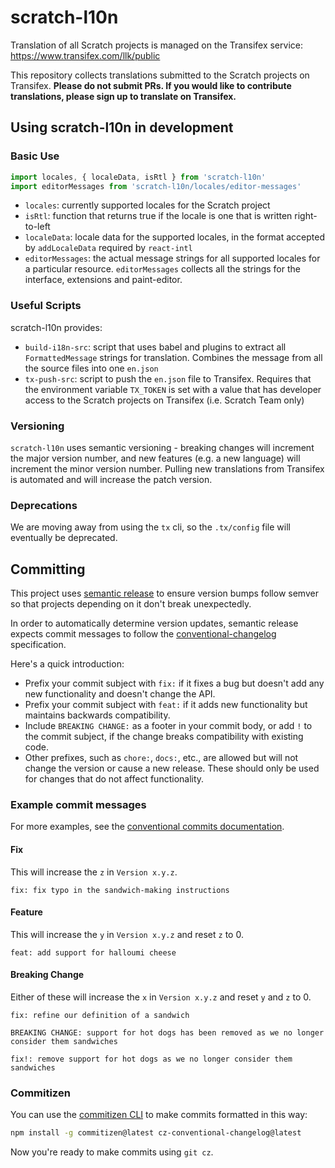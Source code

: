 # scratch-l10n

Translation of all Scratch projects is managed on the Transifex service: https://www.transifex.com/llk/public

This repository collects translations submitted to the Scratch projects on Transifex. **Please do not submit PRs. If
you would like to contribute translations, please sign up to translate on Transifex.**

## Using scratch-l10n in development

### Basic Use

```js
import locales, { localeData, isRtl } from 'scratch-l10n'
import editorMessages from 'scratch-l10n/locales/editor-messages'
```

- `locales`: currently supported locales for the Scratch project
- `isRtl`: function that returns true if the locale is one that is written right-to-left
- `localeData`: locale data for the supported locales, in the format accepted by `addLocaleData` required by `react-intl`
- `editorMessages`: the actual message strings for all supported locales for a particular resource. `editorMessages`
  collects all the strings for the interface, extensions and paint-editor.

### Useful Scripts

scratch-l10n provides:

- `build-i18n-src`: script that uses babel and plugins to extract all `FormattedMessage` strings for translation.
  Combines the message from all the source files into one `en.json`
- `tx-push-src`: script to push the `en.json` file to Transifex. Requires that the environment variable `TX_TOKEN` is
  set with a value that has developer access to the Scratch projects on Transifex (i.e. Scratch Team only)

### Versioning

`scratch-l10n` uses semantic versioning - breaking changes will increment the major version number, and new features
(e.g. a new language) will increment the minor version number. Pulling new translations from Transifex is automated
and will increase the patch version.

### Deprecations

We are moving away from using the `tx` cli, so the `.tx/config` file will eventually be deprecated.

## Committing

This project uses [semantic release](https://github.com/semantic-release/semantic-release) to ensure version bumps
follow semver so that projects depending on it don't break unexpectedly.

In order to automatically determine version updates, semantic release expects commit messages to follow the
[conventional-changelog](https://github.com/bcoe/conventional-changelog-standard/blob/master/convention.md)
specification.

Here's a quick introduction:

- Prefix your commit subject with `fix:` if it fixes a bug but doesn't add any new functionality and doesn't change
  the API.
- Prefix your commit subject with `feat:` if it adds new functionality but maintains backwards compatibility.
- Include `BREAKING CHANGE:` as a footer in your commit body, or add `!` to the commit subject, if the change breaks
  compatibility with existing code.
- Other prefixes, such as `chore:`, `docs:`, etc., are allowed but will not change the version or cause a new release.
  These should only be used for changes that do not affect functionality.

### Example commit messages

For more examples, see the [conventional commits documentation](https://www.conventionalcommits.org/en/v1.0.0/#examples).

#### Fix

This will increase the `z` in `Version x.y.z`.

```text
fix: fix typo in the sandwich-making instructions
```

#### Feature

This will increase the `y` in `Version x.y.z` and reset `z` to 0.

```text
feat: add support for halloumi cheese
```

#### Breaking Change

Either of these will increase the `x` in `Version x.y.z` and reset `y` and `z` to 0.

```text
fix: refine our definition of a sandwich

BREAKING CHANGE: support for hot dogs has been removed as we no longer consider them sandwiches
```

```text
fix!: remove support for hot dogs as we no longer consider them sandwiches
```

### Commitizen

You can use the [commitizen CLI](https://github.com/commitizen/cz-cli) to make commits formatted in this way:

```bash
npm install -g commitizen@latest cz-conventional-changelog@latest
```

Now you're ready to make commits using `git cz`.
